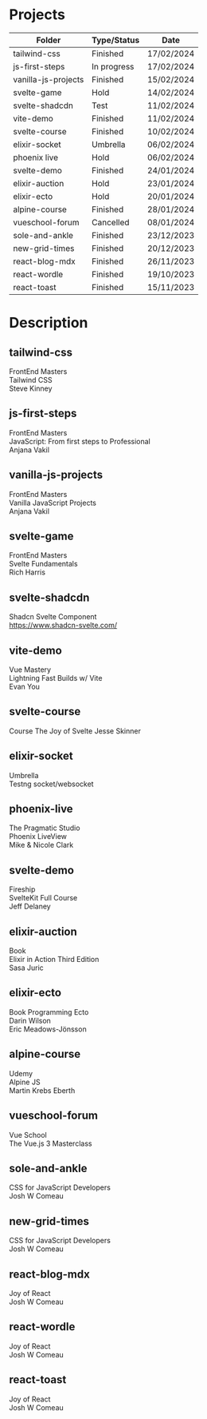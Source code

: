 # Projects

| Folder              | Type/Status | Date       |
| ------------------- | ----------- | ---------- |
| tailwind-css        | Finished    | 17/02/2024 |
| js-first-steps      | In progress | 17/02/2024 |
| vanilla-js-projects | Finished    | 15/02/2024 |
| svelte-game         | Hold        | 14/02/2024 |
| svelte-shadcdn      | Test        | 11/02/2024 |
| vite-demo           | Finished    | 11/02/2024 |
| svelte-course       | Finished    | 10/02/2024 |
| elixir-socket       | Umbrella    | 06/02/2024 |
| phoenix live        | Hold        | 06/02/2024 |
| svelte-demo         | Finished    | 24/01/2024 |
| elixir-auction      | Hold        | 23/01/2024 |
| elixir-ecto         | Hold        | 20/01/2024 |
| alpine-course       | Finished    | 28/01/2024 |
| vueschool-forum     | Cancelled   | 08/01/2024 |
| sole-and-ankle      | Finished    | 23/12/2023 |
| new-grid-times      | Finished    | 20/12/2023 |
| react-blog-mdx      | Finished    | 26/11/2023 |
| react-wordle        | Finished    | 19/10/2023 |
| react-toast         | Finished    | 15/11/2023 |

# Description

## tailwind-css

FrontEnd Masters  
Tailwind CSS  
Steve Kinney

## js-first-steps

FrontEnd Masters  
JavaScript: From first steps to Professional  
Anjana Vakil

## vanilla-js-projects

FrontEnd Masters  
Vanilla JavaScript Projects  
Anjana Vakil

## svelte-game

FrontEnd Masters  
Svelte Fundamentals  
Rich Harris

## svelte-shadcdn

Shadcn Svelte Component  
https://www.shadcn-svelte.com/

## vite-demo

Vue Mastery  
Lightning Fast Builds w/ Vite  
Evan You

## svelte-course

Course
The Joy of Svelte
Jesse Skinner

## elixir-socket

Umbrella  
Testng socket/websocket

## phoenix-live

The Pragmatic Studio  
Phoenix LiveView  
Mike & Nicole Clark

## svelte-demo

Fireship  
SvelteKit Full Course  
Jeff Delaney

## elixir-auction

Book  
Elixir in Action Third Edition  
Sasa Juric

## elixir-ecto

Book
Programming Ecto  
Darin Wilson  
Eric Meadows-Jönsson

## alpine-course

Udemy  
Alpine JS  
Martin Krebs Eberth

## vueschool-forum

Vue School  
The Vue.js 3 Masterclass

## sole-and-ankle

CSS for JavaScript Developers  
Josh W Comeau

## new-grid-times

CSS for JavaScript Developers  
Josh W Comeau

## react-blog-mdx

Joy of React  
Josh W Comeau

## react-wordle

Joy of React  
Josh W Comeau

## react-toast

Joy of React  
Josh W Comeau
